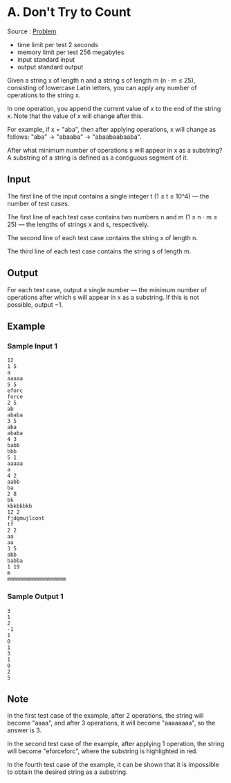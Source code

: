 # A. Don't Try to Count

Source : [Problem](https://codeforces.com/problemset/problem/1881/A)

- time limit per test 2 seconds
- memory limit per test 256 megabytes
- input standard input
- output standard output

Given a string x of length n and a string s of length m (n ⋅ m ≤ 25), consisting of lowercase Latin letters, you can apply any number of operations to the string x.

In one operation, you append the current value of x to the end of the string x. Note that the value of x will change after this.

For example, if x = "aba", then after applying operations, x will change as follows: "aba" → "abaaba" → "abaabaabaaba".

After what minimum number of operations s will appear in x as a substring? A substring of a string is defined as a contiguous segment of it.

## Input

The first line of the input contains a single integer t (1 ≤ t ≤ 10^4) — the number of test cases.

The first line of each test case contains two numbers n and m (1 ≤ n ⋅ m ≤ 25) — the lengths of strings x
and s, respectively.

The second line of each test case contains the string x of length n.

The third line of each test case contains the string s of length m.

## Output

For each test case, output a single number — the minimum number of operations after which s will appear in x
as a substring. If this is not possible, output −1.

## Example

### Sample Input 1

    12
    1 5
    a
    aaaaa
    5 5
    eforc
    force
    2 5
    ab
    ababa
    3 5
    aba
    ababa
    4 3
    babb
    bbb
    5 1
    aaaaa
    a
    4 2
    aabb
    ba
    2 8
    bk
    kbkbkbkb
    12 2
    fjdgmujlcont
    tf
    2 2
    aa
    aa
    3 5
    abb
    babba
    1 19
    m
    mmmmmmmmmmmmmmmmmmm

### Sample Output 1

    3
    1
    2
    -1
    1
    0
    1
    3
    1
    0
    2
    5

## Note

In the first test case of the example, after 2 operations, the string will become "aaaa", and after 3
operations, it will become "aaaaaaaa", so the answer is 3.

In the second test case of the example, after applying 1 operation, the string will become "eforceforc", where the substring is highlighted in red.

In the fourth test case of the example, it can be shown that it is impossible to obtain the desired string as a substring.
